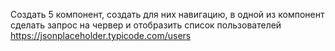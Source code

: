 Создать 5 компонент, создать для них  навигацию, в одной из компонент сделать запрос на червер и отобразить список пользователей https://jsonplaceholder.typicode.com/users